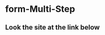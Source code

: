 # form-Multi-Step
<h2>Look the site at the link below</h2>
<a href="https://form-multi-step-wine.vercel.app/">

